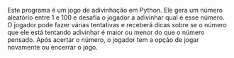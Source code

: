 Este programa é um jogo de adivinhação em Python. Ele gera um número aleatório entre 1 e 100 e desafia o jogador a adivinhar qual é esse número. O jogador pode fazer várias tentativas e receberá dicas sobre se o número que ele está tentando adivinhar é maior ou menor do que o número pensado. Após acertar o número, o jogador tem a opção de jogar novamente ou encerrar o jogo.